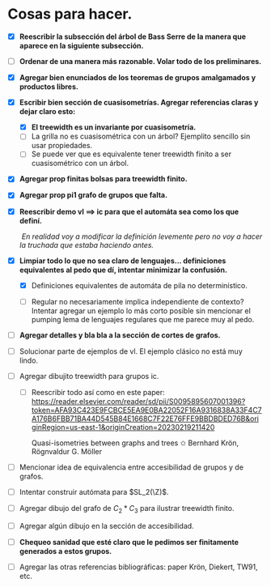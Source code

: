 # Cosas para hacer.

- [x] **Reescribir la subsección del árbol de Bass Serre de la manera que aparece en la siguiente subsección.**

- [ ] **Ordenar de una manera más razonable. Volar todo de los preliminares.**

- [x] **Agregar bien enunciados de los teoremas de grupos amalgamados y productos libres.**

- [x] **Escribir bien sección de cuasisometrías. Agregar referencias claras y dejar claro esto:**

  - [x] **El treewidth es un invariante por cuasisometría.**
  - [ ] La grilla no es cuasisométrica con un árbol? Ejemplito sencillo sin usar propiedades.
  - [ ] Se puede ver que es equivalente tener treewidth finito a ser cuasisométrico con un árbol.

- [x] **Agregar prop finitas bolsas para treewidth finito.**

- [x] **Agregar prop pi1 grafo de grupos que falta.** 

- [x] **Reescribir demo vl $\implies$ ic para que el automáta sea como los que definí.**

  ​						*En realidad voy a modificar la definición levemente pero no voy a  								hacer la truchada que estaba haciendo antes.*

- [x] **Limpiar todo lo que no sea claro de lenguajes... definiciones equivalentes al pedo que dí, intentar minimizar la confusión.**

  - [x] Definiciones equivalentes de automáta de pila no determinístico.

  - [ ] Regular no necesariamente implica independiente de contexto? Intentar agregar un ejemplo lo más corto posible sin mencionar el pumping lema de lenguajes regulares que me parece muy al pedo.

- [ ] **Agregar detalles y bla bla a la sección de cortes de grafos.**

- [ ] Solucionar parte de ejemplos de vl. El ejemplo clásico no está muy lindo.

- [ ] Agregar dibujito treewidth para grupos ic.

  - [ ] Reescribir todo así como en este paper: https://reader.elsevier.com/reader/sd/pii/S0095895607001396?token=AFA93C423E9FCBCE5EA9E0BA22052F16A9316838A33F4C7A176B6FBB71BA44D545B84E1668C7F22E76FFE9BBDBDED76B&originRegion=us-east-1&originCreation=20230219211420

    Quasi-isometries between graphs and trees ✩
    Bernhard Krön, Rögnvaldur G. Möller 

- [ ] Mencionar idea de equivalencia entre accesibilidad de grupos y de grafos.

- [ ] Intentar construir autómata para $SL_2(\Z)$.

- [ ] Agregar dibujo del grafo de $C_2 \ast C_3$ para ilustrar treewidth finito.

- [ ] Agregar algún dibujo en la sección de accesibilidad. 

- [ ] **Chequeo sanidad que esté claro que le pedimos ser finitamente generados a estos grupos.** 

- [ ] Agregar las otras referencias bibliográficas: paper Krön, Diekert, TW91, etc.

